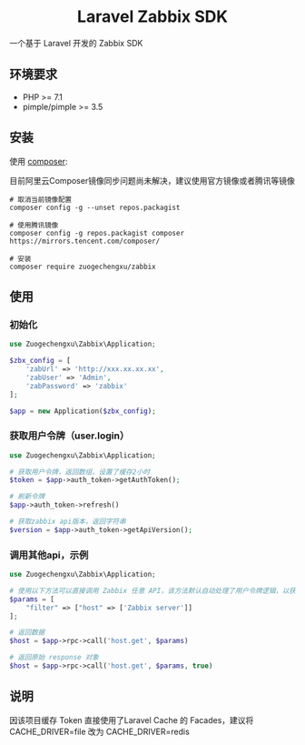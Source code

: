 <h1 align="center">Laravel Zabbix SDK</h1>

一个基于 Laravel 开发的 Zabbix SDK

## 环境要求
- PHP >= 7.1
- pimple/pimple >= 3.5

## 安装
使用 [composer](http://getcomposer.org/):

目前阿里云Composer镜像同步问题尚未解决，建议使用官方镜像或者腾讯等镜像

```shell
# 取消当前镜像配置
composer config -g --unset repos.packagist

# 使用腾讯镜像
composer config -g repos.packagist composer https://mirrors.tencent.com/composer/

# 安装
composer require zuogechengxu/zabbix
```

## 使用

### 初始化
``` php
use Zuogechengxu\Zabbix\Application;

$zbx_config = [
    'zabUrl' => 'http://xxx.xx.xx.xx',
    'zabUser' => 'Admin',
    'zabPassword' => 'zabbix'
];

$app = new Application($zbx_config);
```

### 获取用户令牌（user.login）
``` php
use Zuogechengxu\Zabbix\Application;

# 获取用户令牌，返回数组，设置了缓存2小时
$token = $app->auth_token->getAuthToken();

# 刷新令牌
$app->auth_token->refresh()

# 获取zabbix api版本，返回字符串
$version = $app->auth_token->getApiVersion();
```

### 调用其他api，示例
``` php
use Zuogechengxu\Zabbix\Application;

# 使用以下方法可以直接调用 Zabbix 任意 API，该方法默认自动处理了用户令牌逻辑，以获取主机为例。
$params = [
    "filter" => ["host" => ['Zabbix server']]
];

# 返回数据
$host = $app->rpc->call('host.get', $params)

# 返回原始 response 对象
$host = $app->rpc->call('host.get', $params, true)
```

## 说明

因该项目缓存 Token 直接使用了Laravel Cache 的 Facades，建议将 CACHE_DRIVER=file 改为 CACHE_DRIVER=redis
